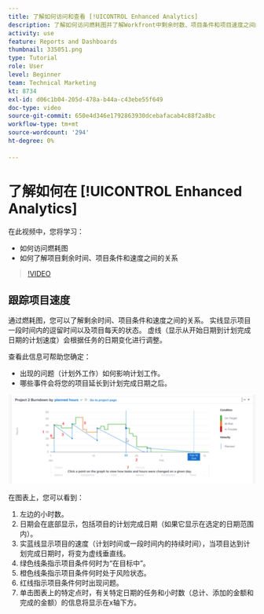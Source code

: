 ```yaml
---
title: 了解如何访问和查看 [!UICONTROL Enhanced Analytics]
description: 了解如何访问燃耗图并了解Workfront中剩余时数、项目条件和项目速度之间的关系。
activity: use
feature: Reports and Dashboards
thumbnail: 335051.png
type: Tutorial
role: User
level: Beginner
team: Technical Marketing
kt: 8734
exl-id: d06c1b04-205d-478a-b44a-c43ebe55f649
doc-type: video
source-git-commit: 650e4d346e1792863930dcebafacab4c88f2a8bc
workflow-type: tm+mt
source-wordcount: '294'
ht-degree: 0%

---
```


# 了解如何在 [!UICONTROL Enhanced Analytics]

在此视频中，您将学习：

* 如何访问燃耗图
* 如何了解项目剩余时间、项目条件和速度之间的关系

>[!VIDEO](https://video.tv.adobe.com/v/335051/?quality=12&learn=on)

## 跟踪项目速度

通过燃耗图，您可以了解剩余时间、项目条件和速度之间的关系。 实线显示项目一段时间内的逗留时间以及项目每天的状态。 虚线（显示从开始日期到计划完成日期的计划速度）会根据任务的日期变化进行调整。

查看此信息可帮助您确定：

* 出现的问题（计划外工作）如何影响计划工作。
* 哪些事件会将您的项目延长到计划完成日期之后。

![显示燃尽图的图像，其中包含下面项目符号中描述的区域的数字](assets/section-2-9.png)

在图表上，您可以看到：

1. 左边的小时数。
1. 日期会在底部显示，包括项目的计划完成日期（如果它显示在选定的日期范围内）。
1. 实蓝线显示项目的速度（计划时间或一段时间内的持续时间），当项目达到计划完成日期时，将变为虚线垂直线。
1. 绿色线条指示项目条件何时为“在目标中”。
1. 橙色线条指示项目条件何时处于风险状态。
1. 红线指示项目条件何时出现问题。
1. 单击图表上的特定点时，有关特定日期的任务和小时数（总计、添加的金额和完成的金额）的信息将显示在x轴下方。
